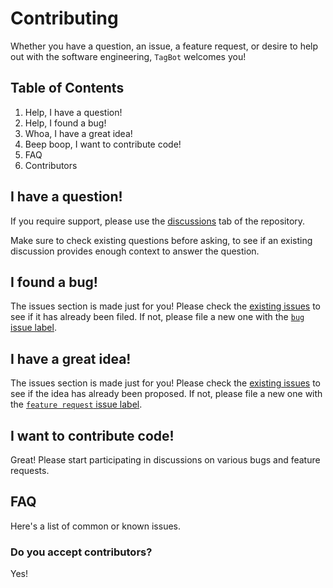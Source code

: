 # Contributing

Whether you have a question, an issue, a feature request, or desire to help out
with the software engineering, `TagBot` welcomes you!

## Table of Contents

1. Help, I have a question!
2. Help, I found a bug!
3. Whoa, I have a great idea!
4. Beep boop, I want to contribute code!
5. FAQ
6. Contributors

## I have a question!

If you require support, please use the [discussions](https://github.com/Sven65/TagBot/discussions) tab of the repository.

Make sure to check existing questions before asking, to see
if an existing discussion provides enough context to answer the
question.

## I found a bug!

The issues section is made just for you! Please check the
[existing issues](https://github.com/Sven65/TagBot/issues?q=is%3Aissue) to see
if it has already been filed. If not, please file a new one with the
[`bug` issue label](https://github.com/Sven65/TagBot/issues/new?template=bug-report-template.md&labels=bug).

## I have a great idea!

The issues section is made just for you! Please check the 
[existing issues](https://github.com/Sven65/TagBot/issues?q=is%3Aissue) to see
if the idea has already been proposed. If not, please file a new one with the
[`feature request` issue label](https://github.com/Sven65/TagBot/issues/new?template=feature-request-template.md&labels=feature%20request).

## I want to contribute code!

Great! Please start participating in discussions on various bugs and feature
requests.

## FAQ

Here's a list of common or known issues.

### Do you accept contributors?

Yes!
